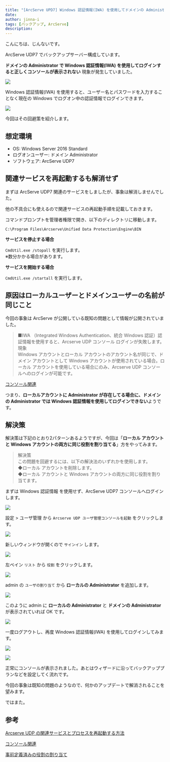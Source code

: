 ```yaml
---
title: "[ArcServe UPD7] Windows 認証情報(IWA) を使用してドメインの Administrator でログインするとコンソールが表示されない"
date: 
author: jinna-i
tags: [バックアップ, ArcServe]
description: 
---
```


こんにちは、じんないです。

ArcServe UDP7 でバックアップサーバー構成しています。

**ドメインの Administrator で Windows 認証情報(IWA) を使用してログインすると正しくコンソールが表示されない** 現象が発生していました。

![](images/001.png)

Windows 認証情報(IWA) を使用すると、ユーザー名とパスワードを入力することなく現在の Windows でログオン中の認証情報でログインできます。

![](images/002.png)

今回はその回避策を紹介します。


## 想定環境

- OS: Windows Server 2016 Standard
- ログオンユーザー: ドメイン Administrator
- ソフトウェア: ArcServe UDP7


## 関連サービスを再起動するも解消せず

まずは ArcServe UDP7 関連のサービスをしましたが、事象は解消しませんでした。

他の不具合にも使えるので関連サービスの再起動手順を記載しておきます。

コマンドプロンプトを管理者権限で開き、以下のディレクトリに移動します。

`C:\Program Files\Arcserve\Unified Data Protection\Engine\BIN`

**サービスを停止する場合**

`CmdUtil.exe /stopall` を実行します。  
※数分かかる場合があります。

**サービスを開始する場合**

`CmdUtil.exe /startall` を実行します。


## 原因はローカルユーザーとドメインユーザーの名前が同じこと

今回の事象は ArcServe が公開している既知の問題として情報が公開されていました。

> ■IWA （Integrated Windows Authentication、統合 Windows 認証）認証情報を使用すると、Arcserve UDP コンソール ログインが失敗します。  
> 現象  
> Windows アカウントとローカル アカウントのアカウント名が同じで、ドメイン アカウントとして Windows アカウントが使用されている場合。ローカル アカウントを使用している場合にのみ、Arcserve UDP コンソールへのログインが可能です。  

[コンソール関連](https://documentation.arcserve.com/Arcserve-UDP/Available/7.0/JPN/Bookshelf_Files/HTML/Update2/default.htm#Console_Related.htm)

つまり、**ローカルアカウントに Administrator が存在してる場合に、ドメインの Administrator では Windows 認証情報を使用してログインできない**ようです。

## 解決策

解決策は下記のとおり2パターンあるようですが、今回は「**ローカル アカウントと Windows アカウントの両方に同じ役割を割り当てる**」方をやってみます。

> 解決策  
> この問題を回避するには、以下の解決法のいずれかを使用します。  
> ◆ローカル アカウントを削除します。  
> ◆ローカル アカウントと Windows アカウントの両方に同じ役割を割り当てます。

まずは Windows 認証情報 を使用せず、ArcServe UDP7 コンソールへログインします。

![](images/003.png)

設定 > ユーザ管理 から `Arcserve UDP ユーザ管理コンソールを起動` をクリックします。

![](images/004.png)

新しいウィンドウが開くので `サインイン` します。

![](images/005.png)

左ペイン `リスト` から `役割` をクリックします。

![](images/006.png)

admin の `ユーザの割り当て` から **ローカルの Administrator** を追加します。

![](images/007.png)

このように admin に **ローカルの Administrator** と **ドメインの Administrator** が表示されていれば OK です。

![](images/008.png)

一度ログアウトし、再度 Windows 認証情報(IWA) を使用してログインしてみます。

![](images/002.png)

![](images/009.png)

正常にコンソールが表示されました。あとはウィザードに沿ってバックアッププランなどを設定してく流れです。

今回の事象は既知の問題のようなので、何かのアップデートで解消されることを望みます。

ではまた。

## 参考

[Arcserve UDP の関連サービスとプロセスを再起動する方法](https://support.arcserve.com/s/article/209065226?language=ja)

[コンソール関連](https://documentation.arcserve.com/Arcserve-UDP/Available/7.0/JPN/Bookshelf_Files/HTML/Update2/default.htm#Console_Related.htm)

[事前定義済みの役割の割り当て](https://documentation.arcserve.com/Arcserve-UDP/Available/7.0/JPN/Bookshelf_Files/HTML/SolG/default.htm#UDPSolnGuide/udp_assign_predef_role.htm)

